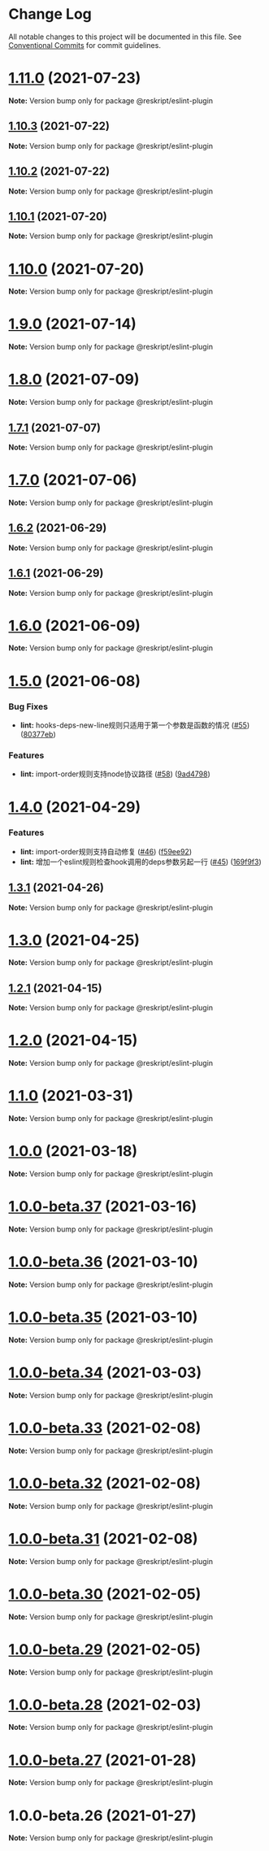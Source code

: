 # Change Log

All notable changes to this project will be documented in this file.
See [Conventional Commits](https://conventionalcommits.org) for commit guidelines.

# [1.11.0](https://github.com/ecomfe/reskript/compare/v1.10.3...v1.11.0) (2021-07-23)

**Note:** Version bump only for package @reskript/eslint-plugin





## [1.10.3](https://github.com/ecomfe/reskript/compare/v1.10.2...v1.10.3) (2021-07-22)

**Note:** Version bump only for package @reskript/eslint-plugin





## [1.10.2](https://github.com/ecomfe/reskript/compare/v1.10.1...v1.10.2) (2021-07-22)

**Note:** Version bump only for package @reskript/eslint-plugin





## [1.10.1](https://github.com/ecomfe/reskript/compare/v1.10.0...v1.10.1) (2021-07-20)

**Note:** Version bump only for package @reskript/eslint-plugin





# [1.10.0](https://github.com/ecomfe/reskript/compare/v1.9.0...v1.10.0) (2021-07-20)

**Note:** Version bump only for package @reskript/eslint-plugin





# [1.9.0](https://github.com/ecomfe/reskript/compare/v1.8.0...v1.9.0) (2021-07-14)

**Note:** Version bump only for package @reskript/eslint-plugin





# [1.8.0](https://github.com/ecomfe/reskript/compare/v1.7.1...v1.8.0) (2021-07-09)

**Note:** Version bump only for package @reskript/eslint-plugin





## [1.7.1](https://github.com/ecomfe/reskript/compare/v1.7.0...v1.7.1) (2021-07-07)

**Note:** Version bump only for package @reskript/eslint-plugin





# [1.7.0](https://github.com/ecomfe/reskript/compare/v1.6.2...v1.7.0) (2021-07-06)

**Note:** Version bump only for package @reskript/eslint-plugin





## [1.6.2](https://github.com/ecomfe/reskript/compare/v1.6.1...v1.6.2) (2021-06-29)

**Note:** Version bump only for package @reskript/eslint-plugin





## [1.6.1](https://github.com/ecomfe/reskript/compare/v1.6.0...v1.6.1) (2021-06-29)

**Note:** Version bump only for package @reskript/eslint-plugin





# [1.6.0](https://github.com/ecomfe/reskript/compare/v1.5.0...v1.6.0) (2021-06-09)

**Note:** Version bump only for package @reskript/eslint-plugin





# [1.5.0](https://github.com/ecomfe/reskript/compare/v1.4.0...v1.5.0) (2021-06-08)


### Bug Fixes

* **lint:** hooks-deps-new-line规则只适用于第一个参数是函数的情况 ([#55](https://github.com/ecomfe/reskript/issues/55)) ([80377eb](https://github.com/ecomfe/reskript/commit/80377eb36f044e829701cc3034e55a6d2c92684a))


### Features

* **lint:** import-order规则支持node协议路径 ([#58](https://github.com/ecomfe/reskript/issues/58)) ([9ad4798](https://github.com/ecomfe/reskript/commit/9ad4798a992f58597daf3515f79e133a5c866a5c))





# [1.4.0](https://github.com/ecomfe/reskript/compare/v1.3.1...v1.4.0) (2021-04-29)


### Features

* **lint:** import-order规则支持自动修复 ([#46](https://github.com/ecomfe/reskript/issues/46)) ([f59ee92](https://github.com/ecomfe/reskript/commit/f59ee92186692bae8778f25bb66b2f8e63baf46b))
* **lint:** 增加一个eslint规则检查hook调用的deps参数另起一行 ([#45](https://github.com/ecomfe/reskript/issues/45)) ([169f9f3](https://github.com/ecomfe/reskript/commit/169f9f333ef169d2b91e1b5d04638ed7c9fb9e80))





## [1.3.1](https://github.com/ecomfe/reskript/compare/v1.3.0...v1.3.1) (2021-04-26)

**Note:** Version bump only for package @reskript/eslint-plugin





# [1.3.0](https://github.com/ecomfe/reskript/compare/v1.2.1...v1.3.0) (2021-04-25)

**Note:** Version bump only for package @reskript/eslint-plugin





## [1.2.1](https://github.com/ecomfe/reskript/compare/v1.2.0...v1.2.1) (2021-04-15)

**Note:** Version bump only for package @reskript/eslint-plugin





# [1.2.0](https://github.com/ecomfe/reskript/compare/v1.1.0...v1.2.0) (2021-04-15)

**Note:** Version bump only for package @reskript/eslint-plugin





# [1.1.0](https://github.com/ecomfe/reskript/compare/v1.0.0...v1.1.0) (2021-03-31)

**Note:** Version bump only for package @reskript/eslint-plugin





# [1.0.0](https://github.com/ecomfe/reskript/compare/v1.0.0-beta.37...v1.0.0) (2021-03-18)

**Note:** Version bump only for package @reskript/eslint-plugin





# [1.0.0-beta.37](https://github.com/ecomfe/reskript/compare/v1.0.0-beta.36...v1.0.0-beta.37) (2021-03-16)

**Note:** Version bump only for package @reskript/eslint-plugin





# [1.0.0-beta.36](https://github.com/ecomfe/reskript/compare/v1.0.0-beta.35...v1.0.0-beta.36) (2021-03-10)

**Note:** Version bump only for package @reskript/eslint-plugin





# [1.0.0-beta.35](https://github.com/ecomfe/reskript/compare/v1.0.0-beta.34...v1.0.0-beta.35) (2021-03-10)

**Note:** Version bump only for package @reskript/eslint-plugin





# [1.0.0-beta.34](https://github.com/ecomfe/reskript/compare/v1.0.0-beta.33...v1.0.0-beta.34) (2021-03-03)

**Note:** Version bump only for package @reskript/eslint-plugin





# [1.0.0-beta.33](https://github.com/ecomfe/reskript/compare/v1.0.0-beta.31...v1.0.0-beta.33) (2021-02-08)

**Note:** Version bump only for package @reskript/eslint-plugin





# [1.0.0-beta.32](https://github.com/ecomfe/reskript/compare/v1.0.0-beta.31...v1.0.0-beta.32) (2021-02-08)

**Note:** Version bump only for package @reskript/eslint-plugin





# [1.0.0-beta.31](https://github.com/ecomfe/reskript/compare/v1.0.0-beta.30...v1.0.0-beta.31) (2021-02-08)

**Note:** Version bump only for package @reskript/eslint-plugin





# [1.0.0-beta.30](https://github.com/ecomfe/reskript/compare/v1.0.0-beta.29...v1.0.0-beta.30) (2021-02-05)

**Note:** Version bump only for package @reskript/eslint-plugin





# [1.0.0-beta.29](https://github.com/ecomfe/reskript/compare/v1.0.0-beta.28...v1.0.0-beta.29) (2021-02-05)

**Note:** Version bump only for package @reskript/eslint-plugin





# [1.0.0-beta.28](https://github.com/ecomfe/reskript/compare/v1.0.0-beta.27...v1.0.0-beta.28) (2021-02-03)

**Note:** Version bump only for package @reskript/eslint-plugin





# [1.0.0-beta.27](https://github.com/ecomfe/reskript/compare/v1.0.0-beta.26...v1.0.0-beta.27) (2021-01-28)

**Note:** Version bump only for package @reskript/eslint-plugin





# 1.0.0-beta.26 (2021-01-27)

**Note:** Version bump only for package @reskript/eslint-plugin
